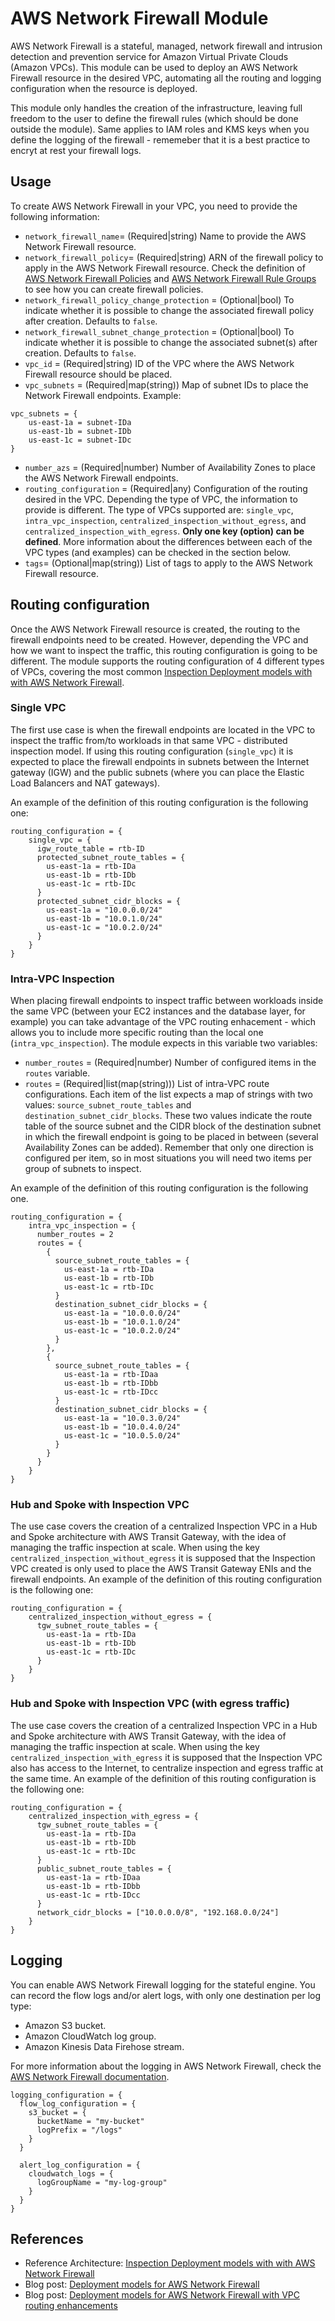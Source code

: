 # AWS Network Firewall Module

AWS Network Firewall is a stateful, managed, network firewall and intrusion detection and prevention service for Amazon Virtual Private Clouds (Amazon VPCs). This module can be used to deploy an AWS Network Firewall resource in the desired VPC, automating all the routing and logging configuration when the resource is deployed.

This module only handles the creation of the infrastructure, leaving full freedom to the user to define the firewall rules (which should be done outside the module). Same applies to IAM roles and KMS keys when you define the logging of the firewall - rememeber that it is a best practice to encryt at rest your firewall logs.

## Usage

To create AWS Network Firewall in your VPC, you need to provide the following information:

- `network_firewall_name`= (Required|string) Name to provide the AWS Network Firewall resource.
- `network_firewall_policy`= (Required|string) ARN of the firewall policy to apply in the AWS Network Firewall resource. Check the definition of [AWS Network Firewall Policies](https://registry.terraform.io/providers/hashicorp/aws/latest/docs/resources/networkfirewall_firewall_policy) and [AWS Network Firewall Rule Groups](https://registry.terraform.io/providers/hashicorp/aws/latest/docs/resources/networkfirewall_rule_group) to see how you can create firewall policies.
- `network_firewall_policy_change_protection` = (Optional|bool) To indicate whether it is possible to change the associated firewall policy after creation. Defaults to `false`.
- `network_firewall_subnet_change_protection` = (Optional|bool) To indicate whether it is possible to change the associated subnet(s) after creation. Defaults to `false`.
- `vpc_id` = (Required|string) ID of the VPC where the AWS Network Firewall resource should be placed.
- `vpc_subnets` = (Required|map(string)) Map of subnet IDs to place the Network Firewall endpoints. Example:

```hcl
vpc_subnets = {
    us-east-1a = subnet-IDa
    us-east-1b = subnet-IDb
    us-east-1c = subnet-IDc
}
```

- `number_azs` = (Required|number) Number of Availability Zones to place the AWS Network Firewall endpoints.
- `routing_configuration` = (Required|any) Configuration of the routing desired in the VPC. Depending the type of VPC, the information to provide is different. The type of VPCs supported are: `single_vpc`, `intra_vpc_inspection`, `centralized_inspection_without_egress`, and `centralized_inspection_with_egress`. **Only one key (option) can be defined**. More information about the differences between each of the VPC types (and examples) can be checked in the section below.
- `tags`= (Optional|map(string)) List of tags to apply to the AWS Network Firewall resource.

## Routing configuration

Once the AWS Network Firewall resource is created, the routing to the firewall endpoints need to be created. However, depending the VPC and how we want to inspect the traffic, this routing configuration is going to be different. The module supports the routing configuration of 4 different types of VPCs, covering the most common [Inspection Deployment models with with AWS Network Firewall](https://d1.awsstatic.com/architecture-diagrams/ArchitectureDiagrams/inspection-deployment-models-with-AWS-network-firewall-ra.pdf).

### Single VPC

The first use case is when the firewall endpoints are located in the VPC to inspect the traffic from/to workloads in that same VPC - distributed inspection model. If using this routing configuration (`single_vpc`) it is expected to place the firewall endpoints in subnets between the Internet gateway (IGW) and the public subnets (where you can place the Elastic Load Balancers and NAT gateways).

An example of the definition of this routing configuration is the following one:

```hcl
routing_configuration = { 
    single_vpc = { 
      igw_route_table = rtb-ID
      protected_subnet_route_tables = { 
        us-east-1a = rtb-IDa
        us-east-1b = rtb-IDb
        us-east-1c = rtb-IDc
      }
      protected_subnet_cidr_blocks = {
        us-east-1a = "10.0.0.0/24"
        us-east-1b = "10.0.1.0/24"
        us-east-1c = "10.0.2.0/24"
      }
    }
}
```

### Intra-VPC Inspection

When placing firewall endpoints to inspect traffic between workloads inside the same VPC (between your EC2 instances and the database layer, for example) you can take advantage of the VPC routing enhacement - which allows you to include more specific routing than the local one (`intra_vpc_inspection`). The module expects in this variable two variables:

- `number_routes` = (Required|number) Number of configured items in the `routes` variable.
- `routes` = (Required|list(map(string))) List of intra-VPC route configurations. Each item of the list expects a map of strings with two values: `source_subnet_route_tables` and `destination_subnet_cidr_blocks`. These two values indicate the route table of the source subnet and the CIDR block of the destination subnet in which the firewall endpoint is going to be placed in between (several Availability Zones can be added). Remember that only one direction is configured per item, so in most situations you will need two items per group of subnets to inspect.

An example of the definition of this routing configuration is the following one.

```hcl
routing_configuration = { 
    intra_vpc_inspection = { 
      number_routes = 2
      routes = {
        { 
          source_subnet_route_tables = { 
            us-east-1a = rtb-IDa
            us-east-1b = rtb-IDb
            us-east-1c = rtb-IDc
          }
          destination_subnet_cidr_blocks = {
            us-east-1a = "10.0.0.0/24"
            us-east-1b = "10.0.1.0/24"
            us-east-1c = "10.0.2.0/24"
          }
        },
        {
          source_subnet_route_tables = { 
            us-east-1a = rtb-IDaa
            us-east-1b = rtb-IDbb
            us-east-1c = rtb-IDcc
          }
          destination_subnet_cidr_blocks = {
            us-east-1a = "10.0.3.0/24"
            us-east-1b = "10.0.4.0/24"
            us-east-1c = "10.0.5.0/24"
          }
        }
      }
    }
}
```

### Hub and Spoke with Inspection VPC

The use case covers the creation of a centralized Inspection VPC in a Hub and Spoke architecture with AWS Transit Gateway, with the idea of managing the traffic inspection at scale. When using the key `centralized_inspection_without_egress` it is supposed that the Inspection VPC created is only used to place the AWS Transit Gateway ENIs and the firewall endpoints. An example of the definition of this routing configuration is the following one:

```hcl
routing_configuration = {
    centralized_inspection_without_egress = { 
      tgw_subnet_route_tables = { 
        us-east-1a = rtb-IDa
        us-east-1b = rtb-IDb
        us-east-1c = rtb-IDc
      }
    }
}
```

### Hub and Spoke with Inspection VPC (with egress traffic)

The use case covers the creation of a centralized Inspection VPC in a Hub and Spoke architecture with AWS Transit Gateway, with the idea of managing the traffic inspection at scale. When using the key `centralized_inspection_with_egress` it is supposed that the Inspection VPC also has access to the Internet, to centralize inspection and egress traffic at the same time. An example of the definition of this routing configuration is the following one:

```hcl
routing_configuration = {
    centralized_inspection_with_egress = {
      tgw_subnet_route_tables = { 
        us-east-1a = rtb-IDa
        us-east-1b = rtb-IDb
        us-east-1c = rtb-IDc
      }
      public_subnet_route_tables = {
        us-east-1a = rtb-IDaa
        us-east-1b = rtb-IDbb
        us-east-1c = rtb-IDcc
      }
      network_cidr_blocks = ["10.0.0.0/8", "192.168.0.0/24"]
    }
}
```

## Logging

You can enable AWS Network Firewall logging for the stateful engine. You can record the flow logs and/or alert logs, with only one destination per log type:

* Amazon S3 bucket.
* Amazon CloudWatch log group.
* Amazon Kinesis Data Firehose stream.

For more information about the logging in AWS Network Firewall, check the [AWS Network Firewall documentation](https://docs.aws.amazon.com/network-firewall/latest/developerguide/firewall-logging.html).

```hcl
logging_configuration = {
  flow_log_configuration = {
    s3_bucket = {
      bucketName = "my-bucket"
      logPrefix = "/logs"
    }
  }

  alert_log_configuration = {
    cloudwatch_logs = {
      logGroupName = "my-log-group"
    }
  }
}
```

## References

- Reference Architecture: [Inspection Deployment models with with AWS Network Firewall](https://d1.awsstatic.com/architecture-diagrams/ArchitectureDiagrams/inspection-deployment-models-with-AWS-network-firewall-ra.pdf)
- Blog post: [Deployment models for AWS Network Firewall](https://aws.amazon.com/blogs/networking-and-content-delivery/deployment-models-for-aws-network-firewall/)
- Blog post: [Deployment models for AWS Network Firewall with VPC routing enhancements](https://aws.amazon.com/blogs/networking-and-content-delivery/deployment-models-for-aws-network-firewall-with-vpc-routing-enhancements/)
